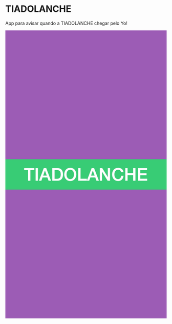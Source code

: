 TIADOLANCHE
===========

App para avisar quando a TIADOLANCHE chegar pelo Yo!


![alt tag](https://raw.githubusercontent.com/mauriciomeirelles/TIADOLANCHE/master/tiadolancheScreenshot.png)
